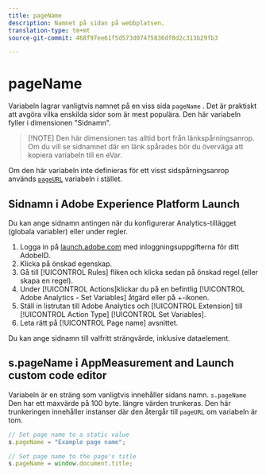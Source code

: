 ```yaml
---
title: pageName
description: Namnet på sidan på webbplatsen.
translation-type: tm+mt
source-git-commit: 468f97ee61f5d573d07475836df8d2c313b29fb3

---
```



# pageName

Variabeln lagrar vanligtvis namnet på en viss sida `pageName` . Det är praktiskt att avgöra vilka enskilda sidor som är mest populära. Den här variabeln fyller i dimensionen &quot;Sidnamn&quot;.

> [!NOTE] Den här dimensionen tas alltid bort från länkspårningsanrop. Om du vill se sidnamnet där en länk spårades bör du överväga att kopiera variabeln till en eVar.

Om den här variabeln inte definieras för ett visst sidspårningsanrop används [`pageURL`](pageurl.md) variabeln i stället.

## Sidnamn i Adobe Experience Platform Launch

Du kan ange sidnamn antingen när du konfigurerar Analytics-tillägget (globala variabler) eller under regler.

1. Logga in på [launch.adobe.com](https://launch.adobe.com) med inloggningsuppgifterna för ditt AdobeID.
2. Klicka på önskad egenskap.
3. Gå till [!UICONTROL Rules] fliken och klicka sedan på önskad regel (eller skapa en regel).
4. Under [!UICONTROL Actions]klickar du på en befintlig [!UICONTROL Adobe Analytics - Set Variables] åtgärd eller på +-ikonen.
5. Ställ in listrutan till Adobe Analytics och [!UICONTROL Extension] till [!UICONTROL Action Type] [!UICONTROL Set Variables].
6. Leta rätt på [!UICONTROL Page name] avsnittet.

Du kan ange sidnamn till valfritt strängvärde, inklusive dataelement.

## s.pageName i AppMeasurement and Launch custom code editor

Variabeln är en sträng som vanligtvis innehåller sidans namn. `s.pageName` Den har ett maxvärde på 100 byte. längre värden trunkeras. Den här trunkeringen innehåller instanser där den återgår till `pageURL` om variabeln är tom.

```js
// Set page name to a static value
s.pageName = "Example page name";

// Set page name to the page's title
s.pageName = window.document.title;
```
